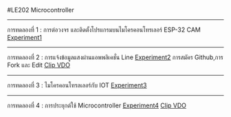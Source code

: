 #LE202 Microcontroller
*********
การทดลองที่ 1 : การต่อวงจร และติดตั้งโปรแกรมบนไมโครคอนโทรเลอร์  ESP-32 CAM
[Experiment1]( https://drive.google.com/open?id=13gRf-4oNVsqvHhGQEoTHoIfOuO-efqom)
*********
การทดลองที่ 2 : การแจ้งข้อมูลแสงผ่านแอพพลิเคชั่น Line
[Experiment2]( https://drive.google.com/open?id=15zx6nS4aEQJ2b0_-TxBaVEivAtfLkpzj)
การสมัคร Github,การ Fork และ Edit
[Clip VDO]( https://youtu.be/pQ7ce1bizC4)
**********
การทดลองที่ 3 : ไมโครคอนโทรลเลอร์กับ IOT
[Experiment3]( https://drive.google.com/open?id=1J1nNuH99XeyR5uv9hN-uhA3mDNUlylSc)
**********
การทดลองที่ 4 : การประยุกต์ใช้ Microcontroller
[Experiment4]( https://drive.google.com/open?id=14vfehM9s24S6LswOfGQwhnoj0NPzUvxK)
[Clip VDO]( https://youtu.be/bAzo9Q8mO7Y)
